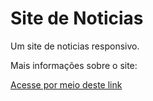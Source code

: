 # Site de Noticias
Um site de noticias responsivo.

Mais informações sobre o site:

<a href="https://github.com/vitorborqge/Site_Noticias">Acesse por meio deste link
<a>
